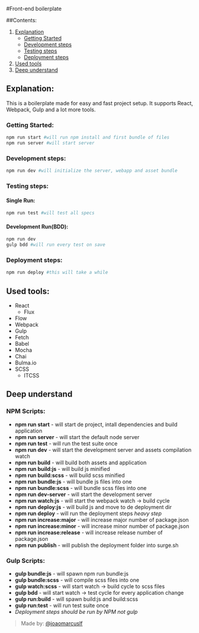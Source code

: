 #Front-end boilerplate

##Contents:
  1. [Explanation](#explanation)
     - [Getting Started](#getting-started)
     - [Development steps](#development-steps)
     - [Testing steps](#testing-steps)
     - [Deployment steps](#deployment-steps)
  2. [Used tools](#used-tools)
  3. [Deep understand](#deep-understand)

## Explanation:
This is a boilerplate made for easy and fast project setup. It supports React, Webpack, Gulp and a lot more tools.

### Getting Started:
```bash
npm run start #will run npm install and first bundle of files
npm run server #will start server
```

### Development steps:
```bash
npm run dev #will initialize the server, webapp and asset bundle
```
### Testing steps:
#### Single Run:
```bash
npm run test #will test all specs
```
#### Development Run(BDD):
```bash
npm run dev
gulp bdd #will run every test on save
```
### Deployment steps:
```bash
npm run deploy #this will take a while
```

## Used tools:
- React
  - Flux
- Flow
- Webpack
- Gulp
- Fetch
- Babel
- Mocha
- Chai
- Bulma.io
- SCSS
  - ITCSS

## Deep understand

### NPM Scripts:
- **npm run start** - will start de project, intall dependencies and build application
- **npm run server** - will start the default node server
- **npm run test** - will run the test suite once
- **npm run dev** - will start the development server and assets compilation watch
- **npm run build** - will build both assets and application
- **npm run build:js** - will build js minified
- **npm run build:scss** - will build scss minified
- **npm run bundle:js** - will bundle js files into one
- **npm run bundle:scss** - will bundle scss files into one
- **npm run dev-server** - will start the development server
- **npm run watch:js** - will start the webpack watch -> build cycle
- **npm run deploy:js** - will build js and move to de deployment dir
- **npm run deploy** - will run the deployment steps *heavy step*
- **npm run increase:major** - will increase major number of package.json
- **npm run increase:minor** - will increase minor number of package.json
- **npm run increase:release** - will increase release number of package.json
- **npm run publish** - will publish the deployment folder into surge.sh

### Gulp Scripts:

- **gulp bundle:js** - will spawn npm run bundle:js
- **gulp bundle:scss** - will compile scss files into one
- **gulp watch:scss** - will start watch -> build cycle to scss files
- **gulp bdd** - will start watch -> test cycle for every application change
- **gulp run:build** - will spawn build:js and build:scss
- **gulp run:test** - will run test suite once
- *Deployment steps should be run by NPM not gulp*

> Made by: [@joaomarcuslf](http://joaomarcuslf.github.io/)
